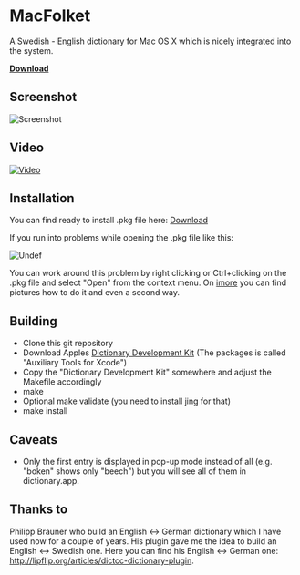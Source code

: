 MacFolket
=========

A Swedish - English dictionary for Mac OS X which is nicely integrated into the system.

**[Download](http://macfolket.googlecode.com/files/MacFolket-2013-03-06.pkg)**


Screenshot
----------

![Screenshot](http://loessl.org/projekte/macfolket/images/svendict.jpg)


Video
-----

[![Video](http://img.youtube.com/vi/gWR_BvioaVw/0.jpg)](http://youtu.be/gWR_BvioaVw "This video shows the installation")


Installation
------------

You can find ready to install .pkg file here: [Download](http://macfolket.googlecode.com/files/MacFolket-2013-03-06.pkg)

If you run into problems while opening the .pkg file like this:

![Undef](http://loessl.org/projekte/macfolket/images/undef.png)

You can work around this problem by right clicking or Ctrl+clicking on the .pkg file and select "Open" from the context menu. On [imore](http://www.imore.com/how-open-apps-unidentified-developer-os-x-mountain-lion) you can find pictures how to do it and even a second way.


Building
--------

- Clone this git repository
- Download Apples [Dictionary Development Kit](https://developer.apple.com/downloads/) (The packages is called "Auxiliary Tools for Xcode")
- Copy the "Dictionary Development Kit" somewhere and adjust the Makefile accordingly
- make
- Optional make validate (you need to install jing for that)
- make install


Caveats
-------

- Only the first entry is displayed in pop-up mode instead of all (e.g. "boken" shows only "beech") but you will see all of them in dictionary.app.


Thanks to
---------

Philipp Brauner who build an English <-> German dictionary which I have used now for a couple of years. His plugin gave me the idea to build an English <-> Swedish one.
Here you can find his English <-> German one: http://lipflip.org/articles/dictcc-dictionary-plugin.

